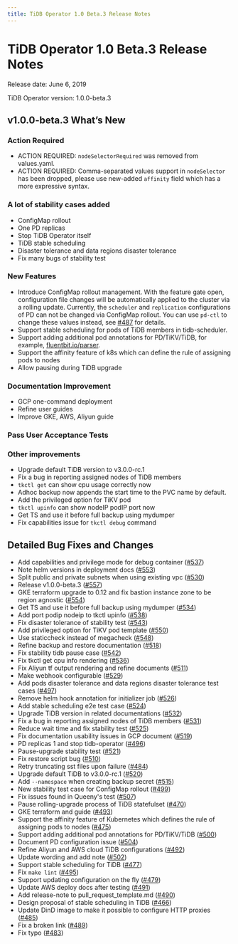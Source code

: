 ```yaml
---
title: TiDB Operator 1.0 Beta.3 Release Notes
---
```


# TiDB Operator 1.0 Beta.3 Release Notes

Release date: June 6, 2019

TiDB Operator version: 1.0.0-beta.3

## v1.0.0-beta.3 What’s New

### Action Required

- ACTION REQUIRED: `nodeSelectorRequired` was removed from values.yaml.
- ACTION REQUIRED: Comma-separated values support in `nodeSelector` has been dropped, please use new-added `affinity` field which has a more expressive syntax.

### A lot of stability cases added

- ConfigMap rollout
- One PD replicas
- Stop TiDB Operator itself
- TiDB stable scheduling
- Disaster tolerance and data regions disaster tolerance
- Fix many bugs of stability test

### New Features

- Introduce ConfigMap rollout management. With the feature gate open, configuration file changes will be automatically applied to the cluster via a rolling update. Currently, the `scheduler` and `replication` configurations of PD can not be changed via ConfigMap rollout. You can use `pd-ctl` to change these values instead, see [#487](https://github.com/pingcap/tidb-operator/pull/487) for details.
- Support stable scheduling for pods of TiDB members in tidb-scheduler.
- Support adding additional pod annotations for PD/TiKV/TiDB, for example, [fluentbit.io/parser](https://docs.fluentbit.io/manual/filter/kubernetes#kubernetes-annotations).
- Support the affinity feature of k8s which can define the rule of assigning pods to nodes
- Allow pausing during TiDB upgrade

### Documentation Improvement

- GCP one-command deployment
- Refine user guides
- Improve GKE, AWS, Aliyun guide

### Pass User Acceptance Tests

### Other improvements

- Upgrade default TiDB version to v3.0.0-rc.1
- Fix a bug in reporting assigned nodes of TiDB members
- `tkctl get` can show cpu usage correctly now
- Adhoc backup now appends the start time to the PVC name by default.
- Add the privileged option for TiKV pod
- `tkctl upinfo` can show nodeIP podIP port now
- Get TS and use it before full backup using mydumper
- Fix capabilities issue for `tkctl debug` command

## Detailed Bug Fixes and Changes

- Add capabilities and privilege mode for debug container ([#537](https://github.com/pingcap/tidb-operator/pull/537))
- Note helm versions in deployment docs ([#553](https://github.com/pingcap/tidb-operator/pull/553))
- Split public and private subnets when using existing vpc ([#530](https://github.com/pingcap/tidb-operator/pull/530))
- Release v1.0.0-beta.3 ([#557](https://github.com/pingcap/tidb-operator/pull/557))
- GKE terraform upgrade to 0.12 and fix bastion instance zone to be region agnostic ([#554](https://github.com/pingcap/tidb-operator/pull/554))
- Get TS and use it before full backup using mydumper ([#534](https://github.com/pingcap/tidb-operator/pull/534))
- Add port podip nodeip to tkctl upinfo ([#538](https://github.com/pingcap/tidb-operator/pull/538))
- Fix disaster tolerance of stability test ([#543](https://github.com/pingcap/tidb-operator/pull/543))
- Add privileged option for TiKV pod template ([#550](https://github.com/pingcap/tidb-operator/pull/550))
- Use staticcheck instead of megacheck ([#548](https://github.com/pingcap/tidb-operator/pull/548))
- Refine backup and restore documentation ([#518](https://github.com/pingcap/tidb-operator/pull/518))
- Fix stability tidb pause case ([#542](https://github.com/pingcap/tidb-operator/pull/542))
- Fix tkctl get cpu info rendering ([#536](https://github.com/pingcap/tidb-operator/pull/536))
- Fix Aliyun tf output rendering and refine documents ([#511](https://github.com/pingcap/tidb-operator/pull/511))
- Make webhook configurable ([#529](https://github.com/pingcap/tidb-operator/pull/529))
- Add pods disaster tolerance and data regions disaster tolerance test cases ([#497](https://github.com/pingcap/tidb-operator/pull/497))
- Remove helm hook annotation for initializer job ([#526](https://github.com/pingcap/tidb-operator/pull/526))
- Add stable scheduling e2e test case ([#524](https://github.com/pingcap/tidb-operator/pull/524))
- Upgrade TiDB version in related documentations ([#532](https://github.com/pingcap/tidb-operator/pull/532))
- Fix a bug in reporting assigned nodes of TiDB members ([#531](https://github.com/pingcap/tidb-operator/pull/531))
- Reduce wait time and fix stability test ([#525](https://github.com/pingcap/tidb-operator/pull/525))
- Fix documentation usability issues in GCP document ([#519](https://github.com/pingcap/tidb-operator/pull/519))
- PD replicas 1 and stop tidb-operator ([#496](https://github.com/pingcap/tidb-operator/pull/496))
- Pause-upgrade stability test ([#521](https://github.com/pingcap/tidb-operator/pull/521))
- Fix restore script bug ([#510](https://github.com/pingcap/tidb-operator/pull/510))
- Retry truncating sst files upon failure ([#484](https://github.com/pingcap/tidb-operator/pull/484))
- Upgrade default TiDB to v3.0.0-rc.1 ([#520](https://github.com/pingcap/tidb-operator/pull/520))
- Add `--namespace` when creating backup secret ([#515](https://github.com/pingcap/tidb-operator/pull/515))
- New stability test case for ConfigMap rollout ([#499](https://github.com/pingcap/tidb-operator/pull/499))
- Fix issues found in Queeny's test ([#507](https://github.com/pingcap/tidb-operator/pull/507))
- Pause rolling-upgrade process of TiDB statefulset ([#470](https://github.com/pingcap/tidb-operator/pull/470))
- GKE terraform and guide ([#493](https://github.com/pingcap/tidb-operator/pull/493))
- Support the affinity feature of Kubernetes which defines the rule of assigning pods to nodes ([#475](https://github.com/pingcap/tidb-operator/pull/475))
- Support adding additional pod annotations for PD/TiKV/TiDB ([#500](https://github.com/pingcap/tidb-operator/pull/500))
- Document PD configuration issue ([#504](https://github.com/pingcap/tidb-operator/pull/504))
- Refine Aliyun and AWS cloud TiDB configurations ([#492](https://github.com/pingcap/tidb-operator/pull/492))
- Update wording and add note ([#502](https://github.com/pingcap/tidb-operator/pull/502))
- Support stable scheduling for TiDB ([#477](https://github.com/pingcap/tidb-operator/pull/477))
- Fix `make lint` ([#495](https://github.com/pingcap/tidb-operator/pull/495))
- Support updating configuration on the fly ([#479](https://github.com/pingcap/tidb-operator/pull/479))
- Update AWS deploy docs after testing ([#491](https://github.com/pingcap/tidb-operator/pull/491))
- Add release-note to pull_request_template.md ([#490](https://github.com/pingcap/tidb-operator/pull/490))
- Design proposal of stable scheduling in TiDB ([#466](https://github.com/pingcap/tidb-operator/pull/466))
- Update DinD image to make it possible to configure HTTP proxies ([#485](https://github.com/pingcap/tidb-operator/pull/485))
- Fix a broken link ([#489](https://github.com/pingcap/tidb-operator/pull/489))
- Fix typo ([#483](https://github.com/pingcap/tidb-operator/pull/483))
